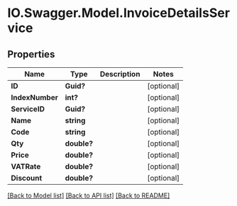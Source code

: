 # IO.Swagger.Model.InvoiceDetailsService
## Properties

Name | Type | Description | Notes
------------ | ------------- | ------------- | -------------
**ID** | **Guid?** |  | [optional] 
**IndexNumber** | **int?** |  | [optional] 
**ServiceID** | **Guid?** |  | [optional] 
**Name** | **string** |  | [optional] 
**Code** | **string** |  | [optional] 
**Qty** | **double?** |  | [optional] 
**Price** | **double?** |  | [optional] 
**VATRate** | **double?** |  | [optional] 
**Discount** | **double?** |  | [optional] 

[[Back to Model list]](../README.md#documentation-for-models) [[Back to API list]](../README.md#documentation-for-api-endpoints) [[Back to README]](../README.md)

